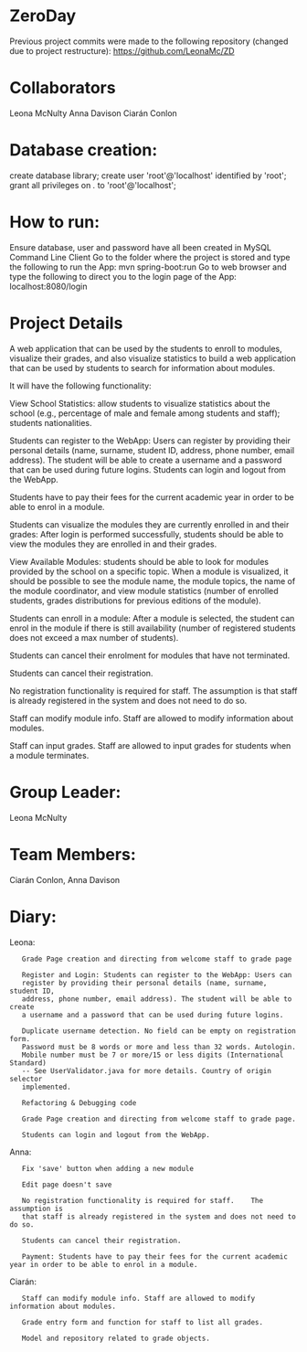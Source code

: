 
# ZeroDay

Previous project commits were made to the following repository (changed due to project restructure):
https://github.com/LeonaMc/ZD

# Collaborators
Leona McNulty
Anna Davison
Ciarán Conlon

# Database creation:
create database library;
create user 'root'@'localhost' identified by 'root';
grant all privileges on *.* to 'root'@'localhost';

# How to run:
Ensure database, user and password have all been created in MySQL Command Line Client
Go to the folder where the project is stored and type the following to run the App:
mvn spring-boot:run
Go to web browser and type the following to direct you to the login page of the App:
localhost:8080/login

# Project Details

A web application that can be used by the students to enroll to modules, visualize their grades, and also visualize statistics
to build a web application that can be used by students to search for information about modules.

It will have the following functionality:

View School Statistics: allow students to visualize statistics about the school (e.g., percentage of male and female among students and
staff); students nationalities.

Students can register to the WebApp: Users can register by providing their personal details (name, surname,  student ID, address,
phone number, email address). The student will be able to create a username and a password that can be used during future logins.
Students can login and logout from the WebApp.

Students have to pay their fees for the current academic year in order to be able to enrol in a module.

Students can visualize the modules they are currently enrolled in and their grades: After login is performed successfully, students
should be able to view the modules they are enrolled in and their grades.

View Available Modules: students should be able to look for modules provided by the school on a specific topic. When a module is
visualized, it should be possible to see the module name, the module topics, the name of the module coordinator, and view module
statistics (number of enrolled students, grades distributions for previous editions of the module).

Students can enroll in a module: After a module is selected, the student can enrol in the module if there is still availability
(number of registered students does not exceed a max number of students).

Students can cancel their enrolment for modules that have not terminated.

Students can cancel their registration.

No registration functionality is required for staff. The assumption is that staff is already registered in the system and does not need
to do so.

Staff can modify module info. Staff are allowed to modify information about modules.

Staff can input grades. Staff are allowed to input grades for students when a module terminates.

# Group Leader:
Leona McNulty
# Team Members:
Ciarán Conlon, Anna Davison

# Diary:
Leona:


       Grade Page creation and directing from welcome staff to grade page

       Register and Login: Students can register to the WebApp: Users can
       register by providing their personal details (name, surname, student ID,
       address, phone number, email address). The student will be able to create
       a username and a password that can be used during future logins.

       Duplicate username detection. No field can be empty on registration form.
       Password must be 8 words or more and less than 32 words. Autologin.
       Mobile number must be 7 or more/15 or less digits (International Standard)
       -- See UserValidator.java for more details. Country of origin selector
       implemented.

       Refactoring & Debugging code

       Grade Page creation and directing from welcome staff to grade page.

       Students can login and logout from the WebApp.

Anna:  

       Fix 'save' button when adding a new module

       Edit page doesn't save

       No registration functionality is required for staff.    The assumption is
       that staff is already registered in the system and does not need to do so.

       Students can cancel their registration.

       Payment: Students have to pay their fees for the current academic year in order to be able to enrol in a module.

Ciarán:

       Staff can modify module info. Staff are allowed to modify information about modules.

       Grade entry form and function for staff to list all grades.

       Model and repository related to grade objects.
